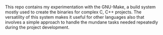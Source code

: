 This repo contains my experimentation with the GNU-Make, a build system mostly used to create the binaries for complex C, C++ projects. The versatility of this system makes it useful for other languages also that involves a simple approach to handle the mundane tasks needed repeatedly during the project development.

